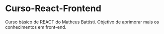 # Curso-React-Frontend
Curso básico de REACT do Matheus Battisti. Objetivo de aprimorar mais os conhecimentos em front-end.
